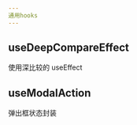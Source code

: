 ```yaml
---
通用hooks
---
```


## useDeepCompareEffect

使用深比较的 useEffect

<code src="./DeepCompareEffectDemo.jsx"></code>

## useModalAction

弹出框状态封装

<code src="./ModalActionDemo.jsx"></code>

<!-- <API src='../../src/hooks/common/useDeepCompareEffect.ts'></API>
<API src='../../src/hooks/common/useModalAction.ts'></API> -->
